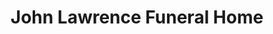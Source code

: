 ---
title: "John Lawrence Funeral Home"
url: /marstons-mills/john-lawrence-funeral-home/
shop: funeral directors
---